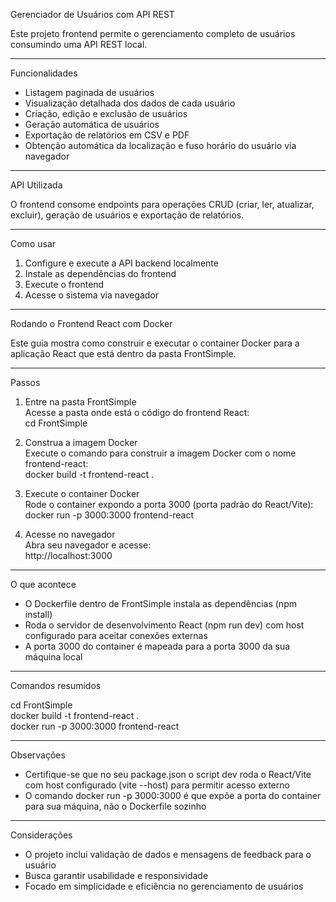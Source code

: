 Gerenciador de Usuários com API REST

Este projeto frontend permite o gerenciamento completo de usuários consumindo uma API REST local.

---

Funcionalidades

- Listagem paginada de usuários
- Visualização detalhada dos dados de cada usuário
- Criação, edição e exclusão de usuários
- Geração automática de usuários
- Exportação de relatórios em CSV e PDF
- Obtenção automática da localização e fuso horário do usuário via navegador

---

API Utilizada

O frontend consome endpoints para operações CRUD (criar, ler, atualizar, excluir), geração de usuários e exportação de relatórios.

---

Como usar

1. Configure e execute a API backend localmente
2. Instale as dependências do frontend
3. Execute o frontend
4. Acesse o sistema via navegador

---

Rodando o Frontend React com Docker

Este guia mostra como construir e executar o container Docker para a aplicação React que está dentro da pasta FrontSimple.

---

Passos

1. Entre na pasta FrontSimple  
   Acesse a pasta onde está o código do frontend React:  
   cd FrontSimple

2. Construa a imagem Docker  
   Execute o comando para construir a imagem Docker com o nome frontend-react:  
   docker build -t frontend-react .

3. Execute o container Docker  
   Rode o container expondo a porta 3000 (porta padrão do React/Vite):  
   docker run -p 3000:3000 frontend-react

4. Acesse no navegador  
   Abra seu navegador e acesse:  
   http://localhost:3000

---

O que acontece

- O Dockerfile dentro de FrontSimple instala as dependências (npm install)  
- Roda o servidor de desenvolvimento React (npm run dev) com host configurado para aceitar conexões externas  
- A porta 3000 do container é mapeada para a porta 3000 da sua máquina local  

---

Comandos resumidos

cd FrontSimple  
docker build -t frontend-react .  
docker run -p 3000:3000 frontend-react

---

Observações

- Certifique-se que no seu package.json o script dev roda o React/Vite com host configurado (vite --host) para permitir acesso externo  
- O comando docker run -p 3000:3000 é que expõe a porta do container para sua máquina, não o Dockerfile sozinho  

---

Considerações

- O projeto inclui validação de dados e mensagens de feedback para o usuário  
- Busca garantir usabilidade e responsividade  
- Focado em simplicidade e eficiência no gerenciamento de usuários  
